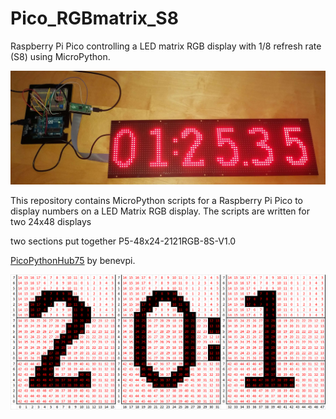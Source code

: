 # Pico_RGBmatrix_S8
Raspberry Pi Pico controlling a LED matrix RGB display with 1/8 refresh rate (S8) using MicroPython.

![RGB Matrix display.](https://github.com/anadyn/Pico_RGBmatrix_S8/blob/main/RGBdisplay_front.jpg)

This repository contains MicroPython scripts for a Raspberry Pi Pico to display numbers on a LED Matrix RGB display. The scripts are written for two 24x48 displays 

two sections put together P5-48x24-2121RGB-8S-V1.0

[PicoPythonHub75](https://github.com/benevpi/PicoPythonHub75) by benevpi.




![Ordering of pixels.](https://github.com/anadyn/Pico_RGBmatrix_S8/blob/main/example_ordering_of_pixels.png)



